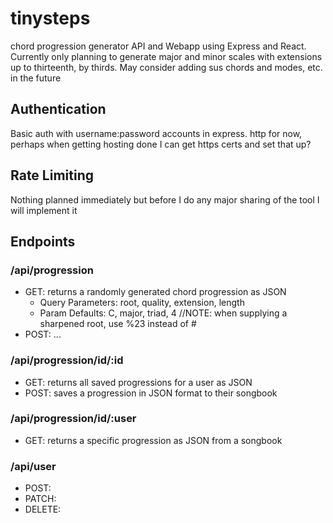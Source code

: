 # tinysteps

chord progression generator API and Webapp using Express and React.
Currently only planning to generate major and minor scales with extensions
up to thirteenth, by thirds. May consider adding sus chords and modes, etc.
in the future

## Authentication

Basic auth with username:password accounts in express.
http for now, perhaps when getting hosting done I can
get https certs and set that up?

## Rate Limiting

Nothing planned immediately but before I do any major sharing
of the tool I will implement it

## Endpoints

### /api/progression

- GET: returns a randomly generated chord progression as JSON
  - Query Parameters: root, quality, extension, length
  - Param Defaults: C, major, triad, 4 //NOTE: when supplying a sharpened root, use %23 instead of #
- POST: ...

### /api/progression/id/:id

- GET: returns all saved progressions for a user as JSON
- POST: saves a progression in JSON format to their songbook

### /api/progression/id/:user

- GET: returns a specific progression as JSON from a songbook

### /api/user

- POST:
- PATCH:
- DELETE:
